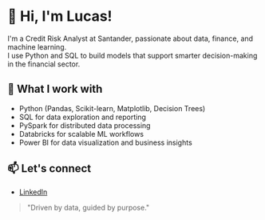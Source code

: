 # 👋 Hi, I'm Lucas!

I'm a Credit Risk Analyst at Santander, passionate about data, finance, and machine learning.  
I use Python and SQL to build models that support smarter decision-making in the financial sector.

## 🧠 What I work with
- Python (Pandas, Scikit-learn, Matplotlib, Decision Trees)
- SQL for data exploration and reporting
- PySpark for distributed data processing
- Databricks for scalable ML workflows
- Power BI for data visualization and business insights


## 📫 Let's connect
- [LinkedIn](https://www.linkedin.com/in/lucas-mesquita-3948001a2)

> "Driven by data, guided by purpose."
